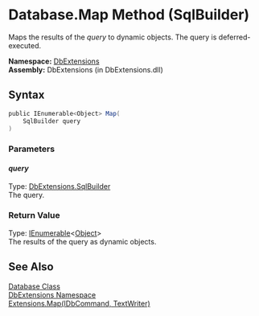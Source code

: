 Database.Map Method (SqlBuilder)
================================
Maps the results of the *query* to dynamic objects. The query is deferred-executed.

**Namespace:** [DbExtensions][1]  
**Assembly:** DbExtensions (in DbExtensions.dll)

Syntax
------

```csharp
public IEnumerable<Object> Map(
	SqlBuilder query
)
```

### Parameters

#### *query*
Type: [DbExtensions.SqlBuilder][2]  
The query.

### Return Value
Type: [IEnumerable][3]&lt;[Object][4]>  
The results of the query as dynamic objects.

See Also
--------
[Database Class][5]  
[DbExtensions Namespace][1]  
[Extensions.Map(IDbCommand, TextWriter)][6]  

[1]: ../README.md
[2]: ../SqlBuilder/README.md
[3]: http://msdn.microsoft.com/en-us/library/9eekhta0
[4]: http://msdn.microsoft.com/en-us/library/e5kfa45b
[5]: README.md
[6]: ../Extensions/Map_1.md